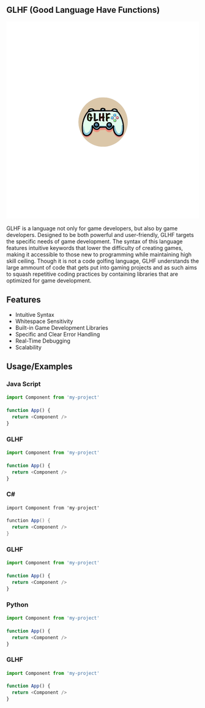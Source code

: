 
## GLHF (Good Language Have Functions)

![link](docs/logo.png)

GLHF is a language not only for game developers, but also by game developers. Designed to be both powerful and user-friendly, GLHF targets the specific needs of game development. The syntax of this language features intuitive keywords that lower the difficulty of creating games, making it accessible to those new to programming while maintaining high skill ceiling. Though it is not a code golfing language, GLHF understands the large ammount of code that gets put into gaming projects and as such aims to squash repetitive coding practices by containing libraries that are optimized for game development.

## Features

- Intuitive Syntax
- Whitespace Sensitivity
- Built-in Game Development Libraries
- Specific and Clear Error Handling
- Real-Time Debugging
- Scalability


## Usage/Examples

### Java Script

```javascript
import Component from 'my-project'

function App() {
  return <Component />
}
```

### GLHF
```javascript
import Component from 'my-project'

function App() {
  return <Component />
}
```


### C#

```c#
import Component from 'my-project'

function App() {
  return <Component />
}
```

### GLHF
```javascript
import Component from 'my-project'

function App() {
  return <Component />
}
```

### Python
```javascript
import Component from 'my-project'

function App() {
  return <Component />
}
```

### GLHF
```javascript
import Component from 'my-project'

function App() {
  return <Component />
}
```
